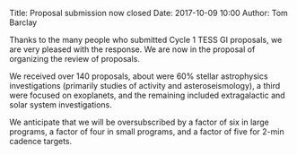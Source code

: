 Title: Proposal submission now closed
Date: 2017-10-09 10:00
Author: Tom Barclay

Thanks to the many people who submitted Cycle 1 TESS GI proposals, we are very pleased with the response. We are now in the proposal of organizing the review of proposals. 

We received over 140 proposals, about were 60% stellar astrophysics investigations (primarily studies of activity and asteroseismology), a third were focused on exoplanets, and the remaining included extragalactic and solar system investigations.

We anticipate that we will be oversubscribed by a factor of six in large programs, a factor of four in small programs, and a factor of five for 2-min cadence targets.